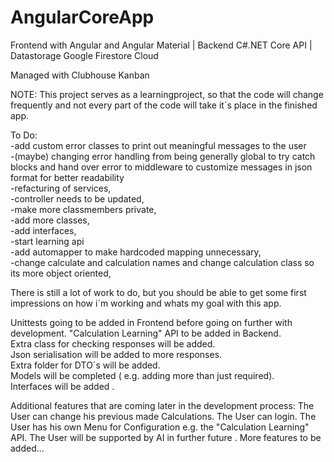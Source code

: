 # AngularCoreApp
Frontend with Angular and Angular Material |
Backend C#.NET Core API |
Datastorage Google Firestore Cloud

Managed with Clubhouse Kanban

NOTE: This project serves as a learningproject, so that the code will change frequently and not every part of the code will take it´s place in the finished app.  

To Do:  
-add custom error classes to print out meaningful messages to the user  
-(maybe) changing error handling from being generally global to try catch blocks and hand over error to middleware to customize messages in json format for better readability  
-refacturing of services,    
-controller needs to be updated,  
-make more classmembers private,  
-add more classes,  
-add interfaces,  
-start learning api  
-add automapper to make hardcoded mapping unnecessary,  
-change calculate and calculation names and change calculation class so its more object oriented,  



There is still a lot of work to do, but you should be able to get some first impressions on how i´m working and whats my goal with this app.  

Unittests going to be added in Frontend before going on further with development.
"Calculation Learning" API to be added in Backend.  
Extra class for checking responses will be added.  
Json serialisation will be added to more responses.  
Extra folder for DTO´s will be added.  
Models will be completed ( e.g. adding more than just required).    
Interfaces will be added .  



Additional features that are coming later in the development process:
The User can change his previous made Calculations.
The User can login.
The User has his own Menu for Configuration e.g. the "Calculation Learning" API.
The User will be supported by AI in further future  .
More features to be added...
